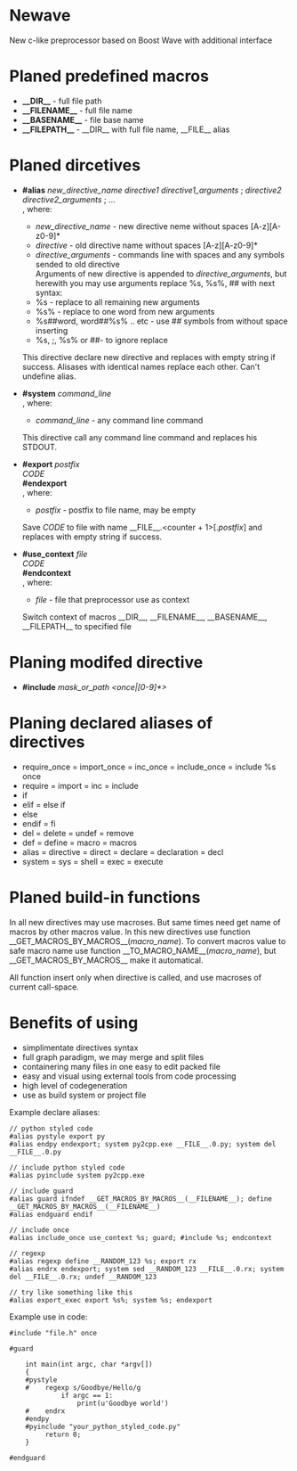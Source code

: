 # Newave
New c-like preprocessor based on Boost Wave with additional interface

# Planed predefined macros

 - **\_\_DIR\_\_** - full file path
 - **\_\_FILENAME\_\_** - full file name
 - **\_\_BASENAME\_\_** - file base name
 - **\_\_FILEPATH\_\_** - \_\_DIR\_\_ with full file name, \_\_FILE\_\_ alias

# Planed dircetives

 - **\#alias** *new_directive_name* *directive1* *directive1_arguments* ; *directive2* *directive2_arguments* ; ...  
   , where:  
     - *new_directive_name* - new directive neme without spaces \[A-z\]\[A-z0-9\]\*  
     - *directive* - old directive name  without spaces \[A-z\]\[A-z0-9\]\*  
     - *directive_arguments* - commands line with spaces and any symbols sended to old directive  
   Arguments of new directive is appended to *directive_arguments*, but herewith you may use arguments replace %s, %s%, ## with next syntax:  
     - %s - replace to all remaining new arguments
     - %s% - replace to one word from new arguments
     - %s##word, word##%s% .. etc - use ## symbols from without space inserting
     - \%s, \;, \%s% or \##- to ignore replace

   This directive declare new directive and replaces with empty string if success. Alisases with identical names replace each other. Can't undefine alias.

 - **\#system** *command_line*  
   , where:  
     - *command_line* - any command line command

   This directive call any command line command and replaces his STDOUT.
   
 - **\#export** *postfix*  
       *CODE*  
   **\#endexport**  
   , where:  
     - *postfix* - postfix to file name, may be empty
     
   Save *CODE* to file with name \_\_FILE\_\_.<counter + 1>[.*postfix*] and replaces with empty string if success.

 - **\#use_context** *file*  
       *CODE*  
   **\#endcontext**  
   , where:  
     - *file* - file that preprocessor use as context
     
   Switch context of macros \_\_DIR\_\_, \_\_FILENAME\_\_, \_\_BASENAME\_\_, \_\_FILEPATH\_\_ to specified file

# Planing modifed directive

 - **#include** *mask_or_path* *<once|\[0-9\]\*>*

# Planing declared aliases of directives

 - require_once = import_once = inc_once = include_once = include %s once
 - require = import = inc = include
 - if
 - elif = else if
 - else
 - endif = fi
 - del = delete = undef = remove
 - def = define = macro = macros
 - alias = directive = direct = declare = declaration = decl
 - system = sys = shell = exec = execute

# Planed build-in functions

In all new directives may use macroses. But same times need get name of macros by other macros value. In this new directives use function \_\_GET\_MACROS\_BY\_MACROS\_\_(*macro_name*). To convert macros value to safe macro name use function \_\_TO\_MACRO\_NAME\_\_(*macro_name*), but \_\_GET\_MACROS\_BY\_MACROS\_\_ make it automatical.

All function insert only when directive is called, and use macroses of current call-space.

# Benefits of using

 - simplimentate directives syntax
 - full graph paradigm, we may merge and split files
 - containering many files in one easy to edit packed file
 - easy and visual using external tools from code processing
 - high level of codegeneration
 - use as build system or project file

Example declare aliases:

    // python styled code
    #alias pystyle export py
    #alias endpy endexport; system py2cpp.exe __FILE__.0.py; system del __FILE__.0.py
    
    // include python styled code
    #alias pyinclude system py2cpp.exe
    
    // include guard
    #alias guard ifndef __GET_MACROS_BY_MACROS__(__FILENAME__); define __GET_MACROS_BY_MACROS__(__FILENAME__)
    #alias endguard endif
    
    // include once
    #alias include_once use_context %s; guard; #include %s; endcontext
    
    // regexp
    #alias regexp define __RANDOM_123 %s; export rx
    #alias endrx endexport; system sed __RANDOM_123 __FILE__.0.rx; system del __FILE__.0.rx; undef __RANDOM_123
    
    // try like something like this
    #alias export_exec export %s%; system %s; endexport

Example use in code:

    #include "file.h" once

    #guard

        int main(int argc, char *argv[])
        {
        #pystyle
        #    regexp s/Goodbye/Hello/g
                 if argc == 1:
                     print(u'Goodbye world')
        #    endrx
        #endpy
        #pyinclude "your_python_styled_code.py"
             return 0;
        }
    
    #endguard
